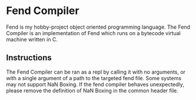 # Fend Compiler

Fend is my hobby-project object oriented programming language. The Fend Compiler is an implementation of Fend which runs on a bytecode virtual machine written in C.

## Instructions

The Fend Compiler can be ran as a repl by calling it with no arguments, or with a single argument of a path to the targeted fend file. Some systems may not support
NaN Boxing. If the fend compiler behaves unexpectedly, please remove the definition of NaN Boxing in the common header file.

